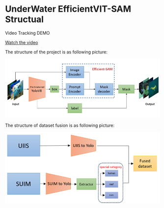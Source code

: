 # UnderWater EfficientVIT-SAM Structual

Video Tracking DEMO

[Watch the video](./demo/seg_video/output_video.mp4)


The structure of the project is as following picture:

![Project Structure](./figure/Model.png)

The structure of dataset fusion is  as following picture:

![Dataset Fusion Structure](./figure/fusion_pipeline.png)
